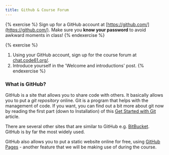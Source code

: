 ```yaml
---
title: Github & Course Forum
---
```


{% exercise %}
Sign up for a GitHub account at [https://github.com/](https://github.com/). Make sure you **know your password** to avoid awkward moments in class!
{% endexercise %}

{% exercise %}
1. Using your GitHub account, sign up for the course forum at [chat.code61.org/](http://chat.code61.org/).
2. Introduce yourself in the 'Welcome and introductions' post.
{% endexercise %}

### What is GitHub?

GitHub is a site that allows you to share code with others. It basically allows you to put a *git repository* online. Git is a program that helps with the management of code. If you want, you can find out a bit more about git now by reading the first part (down to Installation) of this [Get Started with Git](http://alistapart.com/article/get-started-with-git) article.

There are several other sites that are similar to GitHub e.g. [BitBucket](https://bitbucket.org). GitHub is by far the most widely used.

GitHub also allows you to put a static website online for free, using [GitHub Pages](http://pages.github.com/) - another feature that we will be making use of during the course.


